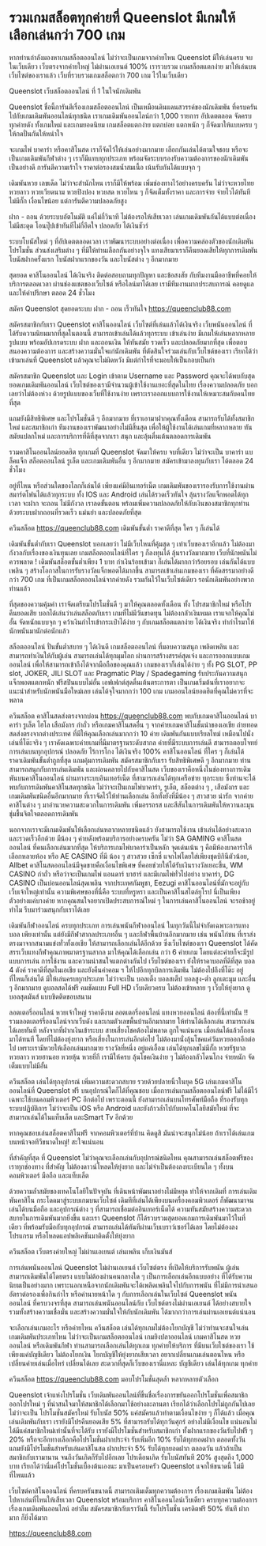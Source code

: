# รวมเกมสล็อตทุกค่ายที่ Queenslot มีเกมให้เลือกเล่นกว่า 700 เกม
หากท่านกำลังมองหาเกมสล็อตออนไลน์ ไม่ว่าจะเป็นเกมจากค่ายไหน Queenslot มีให้เล่นครบ จบในเว็บเดียว เว็บตรงจากค่ายใหญ่ ไม่ผ่านเอเยนต์ 100% เรารวบรวม เกมสล็อตแตกง่าย มาให้เล่นบนเว็บไซต์ของเราแล้ว เว็บที่รวบรวมเกมสล็อตกว่า 700 เกม ไว้ในเว็บเดียว

Queenslot เว็บสล็อตออนไลน์ ที่ 1 ในใจนักเดิมพัน

Queenslot ชื่อนี้การันตีเรื่องเกมสล็อตออนไลน์ เป็นเหมือนดินแดนสวรรค์ของนักเดิมพัน ที่ครบครันไปกับเกมเดิมพันออนไลน์ทุกชนิด เราเกมเดิมพันออนไลน์กว่า 1,000 รายการ อัปเดตตลอด จัดครบทุกค่ายดัง ทั้งเกมใหม่ และเกมยอดนิยม เกมสล็อตแตกง่าย แตกบ่อย แตกหนัก ๆ ก็จัดมาให้แบบครบ ๆ ให้กดปั่นกันให้หนำใจ 

จะเกมไพ่ บาคาร่า หรือคาสิโนสด เราก็จัดไว้ให้เล่นอย่างมากมาย เลือกกันเล่นได้ตามใจชอบ หรือจะเป็นเกมเดิมพันกีฬาต่าง ๆ เราก็มีแทบทุกประเภท พร้อมจัดระบบรองรับความต้องการของนักเดิมพันเป็นอย่างดี การันตีความเร้าใจ ราคาต่อรองสมน้ำสมเนื้อ เน้นรับกันได้แบบจุก ๆ

เดิมพันหวย เลขเด็ด ไม่ว่าจะสำนักไหน เราก็มีให้พร้อม เพิ่มช่องทางไว้อย่างครบครัน ไม่ว่าจะหวยไทย หวยลาว หวยเวียดนาม หวยปิงปอง หวยสด หวยไหน ๆ ก็จัดเต็มทั้งราคา และการจ่าย จ่ายไวได้ทันทีไม่มีกั๊ก เงื่อนไขน้อย แต่การันตีความปลอดภัยสูง

ฝาก - ถอน ด้วยระบบอัตโนมัติ แค่ไม่กี่วินาที ไม่ต้องรอให้เสียเวลา เล่นเกมเดิมพันกันได้แบบต่อเนื่อง ไม่มีสะดุด โอนปุ๊ปเข้าทันทีไม่กี่อึดใจ ปลอดภัย ได้เงินชัวร์

ระบบโบนัสใหม่ ๆ ที่อัปเดตตลอดเวลา เราพัฒนาระบบอย่างต่อเนื่อง เพื่อความคล่องตัวของนักเดิมพัน โปรโมชั่น ส่วนส่งเสริมต่าง ๆ ที่มีให้ท่านเลือกกันอย่างจุใจ แทงเสียมาเราก็คืนยอดเสียให้ทุกการเดิมพัน โบนัสฝากครั้งแรก โบนัสฝากแรกของวัน และโบนัสต่าง ๆ อีกมากมาย 

สุดยอด คาสิโนออนไลน์ ได้เงินจริง ติดต่อสอบถามทุกปัญหา และข้อสงสัย กับทีมงานมืออาชีพที่คอยให้บริการตลอดเวลา ผ่านช่องแชตของเว็บไซต์ หรือไลน์มาได้เลย เรามีทีมงานมากประสบการณ์ คอยดูแล และให้คำปรึกษา ตลอด 24 ชั่วโมง

สมัคร Queenslot สุดยอดระบบ ฝาก - ถอน เร็วทันใจ https://queenclub88.com

สมัครสมาชิกกับเรา Queenslot คาสิโนออนไลน์ เว็บไซต์ที่เล่นแล้วได้เงินจริง เว็บพนันออนไลน์ ที่ได้รับความนิยมมากที่สุดในตอนนี้ สามารถเข้าเล่นได้แล้วทุกระบบ เข้าเล่นง่าย มีเกมให้เล่นหลากหลายรูปแบบ พร้อมอัปเกรดระบบ ฝาก และถอนเงิน ให้ทันสมัย รวดเร็ว และปลอดภัยมากที่สุด เพื่อตอบสนองความต้องการ และสร้างความมั่นใจแก่นักเดิมพัน ที่ตัดสินใจร่วมเล่นกับเว็บไซต์ของเรา  เรียกได้ว่า เข้ามาเล่นที่ Queenslot แล้วคุณจะไม่ผิดหวัง มีแต่กำไรที่จะมอบให้เป็นกอบเป็นกำ 

สมัครสมาชิก Queenslot และ Login เข้าตาม Username  และ Password คุณจะได้พบกับสุดยอดเกมเดิมพันออนไลน์ เว็บไซต์ของเรามีจำนวนผู้เข้าใช้งานเยอะที่สุดในไทย เรื่องความปลอดภัย บอกเลยว่าไม่ต้องห่วง ด้วยรูปแบบของเว็บที่ใช้งานง่าย เพราะเราออกแบบการใช้งานให้เหมาะสมกับคนไทยที่สุด

แถมยังมีสิทธิพิเศษ และโปรโมชั่นดี ๆ อีกมากมาย ที่เราเอามาฝากคุณทั้งเดือน สามารถรับได้ทั้งสมาชิก ใหม่ และสมาชิกเก่า ทีมงานของเราพัฒนาอย่างไม่มีสิ้นสุด เพื่อให้ผู้ใช้งานได้เล่นเกมที่หลากหลาย ทันสมัยแปลกใหม่ และการบริการที่ดีที่สุดจากเรา สนุก และลุ้นตื่นเต้นตลอดการเดิมพัน

รวมคาสิโนออนไลน์ยอดฮิต ทุกเกมที่ Queenslot จัดมาให้ครบ จบที่เดียว ไม่ว่าจะเป็น บาคาร่า แบล็คแจ็ก สล็อตออนไลน์ รูเล็ต และเกมเดิมพันอื่น ๆ อีกมากมาย สมัครเข้ามาลงทุนกับเรา ได้ตลอด 24 ชั่วโมง 

อยู่ที่ไหน หรือส่วนใดของโลกก็เล่นได้ เพียงแค่มีอินเทอร์เน็ต เกมเดิมพันของเรารองรับการใช้งานผ่านสมาร์ตโฟนได้แล้วทุกระบบ ทั้ง IOS และ Android เล่นได้รวดเร็วทันใจ ลุ้นรางวัลแจ็กพอตได้ทุกเวลา จะฝาก จะถอน ไม่มีกังวล เราลดขั้นตอน พร้อมเพิ่มความปลอดภัยให้กับเงินของสมาชิกทุกท่าน ด้วยระบบฝากถอนที่รวดเร็ว แม่นยำ และปลอดภัยที่สุด

ควีนสล็อต https://queenclub88.com เดิมพันขั้นต่ำ ราคาดีที่สุด ใคร ๆ ก็เล่นได้ 

เดิมพันขั้นต่ำกับเรา Queenslot บอกเลยว่า ไม่มีเว็บไหนที่คุ้มสุด ๆ เท่าเว็บของเราอีกแล้ว ไม่ต้องมากังวลกับเรื่องของเงินทุนเลย เกมสล็อตออนไลน์ที่ใคร ๆ ก็ลงทุนได้ ลุ้นรางวัลมากมาย เว็บที่นักพนันไม่ควรพลาด ! เดิมพันสล็อตขั้นต่ำเพียง 1 บาท กำเงินร้อยเข้ามา ก็เล่นได้มากกว่าร้อยรอบ เล่นกันได้แบบเพลิน ๆ สร้างโอกาสในการรับรางวัลแจ็กพอตได้มากขึ้น สามารถเข้าเล่นเกมของเรา ที่คัดสรรมาอย่างดี กว่า 700 เกม ที่เป็นเกมสล็อตออนไลน์จากค่ายดัง รวมกันไว้ในเว็บไซต์เดียว รอนักเดิมพันอย่างพวกท่านแล้ว 

ที่สุดของความคุ้มค่า เราจัดเตรียมโปรโมชั่นดี ๆ มาให้คุณตลอดทั้งเดือน ทั้ง โปรสมาชิกใหม่ หรือโปรคืนยอดเสีย บอกได้เล่นว่าเล่นสล็อตกับเรา เกมที่ไม่มีวันขาดทุน ไม่ต้องกลัวเงินหมด เราแจกให้คุณไม่อั้น จัดหนักแบบจุก ๆ คว้าเงินกำไรเข้ากระเป๋าได้ง่าย ๆ กับเกมสล็อตแตกง่าย ได้เงินจริง ทำกำไรมาให้นักพนันมานักต่อนักแล้ว

สล็อตออนไลน์  ปั่นขั้นต่ำสบาย ๆ ได้เงินดี
เกมสล็อตออนไลน์ ที่มอบความสนุก เพลิดเพลิน และสามารถทำเงินให้กับผู้เล่น สามารถเล่นได้ทุกมุมโลก ผ่านการสร้างสรรค์สุดเจ๋ง และการออกแบบเกมออนไลน์ เพื่อให้สามารถเข้าถึงได้จากมือถือของคุณแล้ว เกมของเราก็เล่นได้ง่าย ๆ ทั้ง PG SLOT, PP slot, JOKER, JILI SLOT และ Pragmatic Play / Spadegaming รับประกันความสนุก แจ็กพอตแตกหนัก ฟรีสปินแบบไม่อั้น เอฟเฟกต์สุดตื่นเต้นตระการตา เป็นเกมเริ่มต้นที่เราอยากจะแนะนำสำหรับนักพนันมือใหม่เลย เล่นได้จุใจมากกว่า 100 เกม เกมออนไลน์ยอดฮิตที่คุณไม่ควรที่จะพลาด


ควีนสล็อต คาสิโนสดส่งตรงจากบ่อน  https://queenclub88.com
พบกับเกมคาสิโนออนไลน์ บาคาร่า รูเล็ต ไฮโล เสือมังกร กำถั่ว หรือเกมคาสิโนสดอื่น ๆ  จากค่ายเกมคาสิโนชั้นนำของเอเชีย ถ่ายทอดสดส่งตรงจากต่างประเทศ ที่มีให้คุณเลือกเล่นมากกว่า 10 ค่าย เดิมพันกันแบบเรียลไทม์ เหมือนไปนั่งเล่นที่โต๊ะจริง ๆ 
เราคัดเฉพาะค่ายเกมที่มีมาตรฐานระดับสากล ค่ายที่มีระบบการเล่นดี สามารถตอบโจทย์การเล่นบนทุกอุปกรณ์ ปลอดภัย ไร้การโกง ได้เงินจริง 100% คาสิโนออนไลน์ ที่ใคร ๆ ก็เล่นได้ ราคาเดิมพันขั้นต่ำถูกที่สุด แถมคุ้มการเดิมพัน สมัครสมาชิกกับเรา รับสิทธิพิเศษดี ๆ อีกมากมาย
ท่านสามารถสนุกกับการเล่นเดิมพัน และผ่อนคลายไปกับคาสิโนสด เว็บของเราคือหนึ่งในช่องทางการเดิมพันบนคาสิโนออนไลน์ ผ่านทางระบบอินเทอร์เน็ต ที่สามารถเล่นได้ทุกเครือข่าย ทุกระบบ ซึ่งท่านจะได้พบกับการเดิมพันคาสิโนสดทุกชนิด ไม่ว่าจะเป็นเกมไพ่บาคาร่า, รูเล็ต, สล็อตต่าง ๆ , เสือมังกร และเกมเดิมพันชนิดอื่นอีกมากมาย ที่เราจัดไว้ให้ท่านเลือกเล่น อีกทั้งยังที่มีน้อง ๆ สาวสวย น่ารัก จากค่ายคาสิโนต่าง ๆ มาอำนวยความสะดวกในการเดิมพัน เพิ่มอรรถรส และสีสันในการเดิมพันให้หวานละมุน ชุ่มชื้นจิตใจตลอดการเดิมพัน 

นอกจากเราจะมีเกมเดิมพันให้เลือกเล่นหลากหลายชนิดแล้ว ยังสามารถใช้งาน เข้าเล่นได้อย่างสะดวก และรวดเร็วอีกด้วย มีน้อง ๆ ค่ายดังพร้อมบริการอย่างครบครัน ไม่ว่า SA GAMING คาสิโนสดออนไลน์ ที่คนเลือกเล่นมากที่สุด ให้บริการเกมไพ่บาคาร่าเป็นหลัก จุดเด่นเน้น ๆ คือมีห้องบาคาร่าให้เลือกหลายห้อง หรือ AE CASINO ที่มี น้อง ๆ สาวสวย เซ็กซี่ แจกไพ่โดยใส่เพียงชุดบิกินีตัวน้อย, Allbet คาสิโนสดออนไลน์มีจุดขายคือเงื่อนไขพิเศษ ที่คอยช่วยให้ได้รับเงินรางวัลเยอะขึ้น, WM CASINO กำถั่ว หรือว่าจะเป็นเกมไพ่ แอนดาร์ บาฮาร์ และมีเกมไพ่ทั่วไปอย่าง บาคาร่า, DG CASINO เป็นบ่อนออนไลน์สุดเพลิน จากประเทศกัมพูชา, Eezugi คาสิโนออนไลน์ที่มักจะอยู่กับเว็บเจ้าใหญ่เท่านั้น ความพิเศษของที่นี่คือ ระบบที่หรูหรา และเป็นคาสิโนสไตล์ยุโรป นี่เป็นเพียงตัวอย่างแค่บางค่าย หากคุณสนใจอยากเปิดประสบการณ์ใหม่ ๆ ในการเล่นคาสิโนออนไลน์ จะรอช้าอยู่ทำไม รีบมาร่วมสนุกกับเราได้เลย

เดิมพันกีฬาออนไลน์ ครบทุกประเภท
การเล่นพนันกีฬาออนไลน์ ในทุกวันนี้ไม่จำกัดเฉพาะการแทงบอล เพียงเท่านั้น  แต่ยังมีกีฬาสากลประเภทอื่น ๆ และกีฬาพื้นบ้านอีกมากมาย เช่น พนันไก่ชน ที่เราส่งตรงมาจากสนามแข่งทั่วทั้งเอเชีย ให้สามารถเลือกเล่นได้อีกด้วย ซึ่งเว็บไซต์ของเรา Queenslot ได้คัดสรรเว็บแทงกีฬาคุณภาพมาตรฐานสากล มาให้คุณได้เลือกเล่น กว่า 6 ค่ายเกม โดยแต่ละค่ายก็จะมีรูปแบบการเล่น การใช้งาน และความน่าสนใจแตกต่างกันไป 
เว็บไซต์ของเรา ยังให้ราคาบอลที่ดีที่สุด บอล 4 ตังค์ ราคาดีที่สุดในเอเชีย และยังคืนค่าคอม ฯ ให้ไปอีกทุกบิลการเดิมพัน ไม่ต้องไปถึงที่โต๊ะ อยู่ที่ไหนก็เล่นได้ มีให้เล่นครบทุกประเภท ไม่ว่าจะเป็น บอลเต็ง บอลสเต็ป บอลสูง-ต่ำ ลูกเตะมุม และอื่น ๆ อีกมากมาย ดูบอลสดได้ฟรี คมชัดแบบ Full HD เว็บเดียวครบ ไม่ต้องเข้าหลาย ๆ เว็บให้ยุ่งยาก ดูบอลสุดมันส์ แบบชิดติดขอบสนาม

ลอตเตอรี่ออนไลน์ หวยเจ้าใหญ่ ราคาดีงาม
ลอตเตอรี่ออนไลน์ แทงหวยออนไลน์ ต้องที่นี้เท่านั้น !!  รวมลอตเตอร์รี่ออนไลน์จากเว็บดัง และเกมตัวเลขพื้นบ้านอีกมากมาย ให้ท่านได้เลือกเล่น สามารถเล่นได้เลยทันที หลังจากที่ฝากเงินเข้าระบบ สายเสี่ยงโชคต้องไม่พลาด ถูกใจแน่นอน เมื่อเล่นได้แล้วก็ถอนมาได้ทนที โดยที่ไม่ต้องยุ่งยาก หรือเสี่ยงในการเล่นอีกต่อไป
ไม่ต้องมานั่งลุ้นโชคแค่วันหวยออกอีกต่อไป เพราะเรามีหวยให้เลือกเล่นมากมาย  รางวัลที่หนึ่ง อยู่แค่เอื้อม เล่นได้ทุกเลขไม่มีกั๊ก หวยรัฐบาล หวยลาว หวยฮานอย หวยหุ้น หวยยี่กี เรามีให้ครบ ลุ้นโชคเงินง่าย ๆ ไม่ต้องกลัวโดนโกง จ่ายหนัก จัดเต็มแบบไม่มีอั้น

ควีนสล็อต เล่นได้ทุกอุปกรณ์ เพิ่มความสะดวกสบาย รวยด้วยปลายนิ้วในยุค 5G
เล่นเกมคาสิโนออนไลน์ที่ Queenslot ฟรี บนอุปกรณ์ใดก็ได้ที่คุณชอบ
เมื่อการเล่นเกมสล็อตออนไลน์ฟรี ไม่ได้มีไว้เฉพาะใช้บนคอมพิวเตอร์ PC อีกต่อไป เพราะตอนนี้ ยังสามารถเล่นบนโทรศัพท์มือถือ ที่รองรับทุกระบบปฏิบัติการ ไม่ว่าจะเป็น iOS หรือ Android และยังก้าวล้ำไปกับเทคโนโลยีสมัยใหม่ ที่จะสามารถเล่นได้ในแท็บเล็ต และSmart Tv อีกด้วย

หากคุณชอบเล่นสล็อตคาสิโนฟรี จากคอมพิวเตอร์ที่บ้าน คิดดูสิ มันน่าจะสนุกไม่น้อย ถ้าเราได้เล่นเกมบนหน้าจอทีวีขนาดใหญ่! สะใจแน่นอน

ที่สำคัญที่สุด ที่ Queenslot ไม่ว่าคุณจะเลือกเล่นกับอุปกรณ์ชนิดไหน คุณสามารถเล่นสล็อตฟรีของเราทุกช่องทาง ที่สำคัญ ไม่ต้องดาวน์โหลดให้ยุ่งยาก และไม่จำเป็นต้องลงทะเบียนใด ๆ ทั้งบนคอมพิวเตอร์ มือถือ และแท็บเล็ต

ด้วยความล้ำสมัยของเทคโนโลยีในปัจจุบัน ที่เดินหน้าพัฒนาอย่างไม่มีหยุด ทำให้จากเดิมที่  การเล่นเดิมพันคาสิโน กระโดดมาสู่ระบบเกมบนเว็บไซต์ เดิมทีที่เล่นได้เพียงบนเครื่องคอมพิวเตอร์ ก็พัฒนามาจนเล่นได้บนมือถือ และอุปกรณ์ต่าง ๆ ที่สามารถเชื่อมต่ออินเทอร์เน็ตได้ ความทันสมัยสร้างความสะดวกสบายในการเดิมพันมากยิ่งขึ้น และเรา Queenslot  ก็ได้รวบรวมสุดยอดเกมการเดิมพันมาไว้ในที่เดียว ที่พร้อมรับมือกับทุกอุปกรณ์ สามารถเล่นได้ทันทีผ่านเว็บเบราว์เซอร์ได้เลย โดยไม่ต้องลงโปรแกรม หรือโหลดแอปพลิเคชันมาติดตั้งให้ยุ่งยาก

ควีนสล็อต เว็บตรงค่ายใหญ่ ไม่ผ่านเอเยนต์ เล่นเพลิน เก็บเงินมันส์

การเล่นพนันออนไลน์ Queenslot ไม่ผ่านเอเยนต์ เว็บไซต์ตรง ที่เปิดให้บริการรับพนัน ผู้เล่นสามารถเดิมพันได้โดยตรง แบบไม่ต้องผ่านคนกลางใด ๆ เป็นการเลือกเล่นอีกแบบอย่าง ที่ได้รับความนิยมเป็นอย่างมาก เพราะนอกเหนือจากนักเดิมพันจะได้เพลิดเพลินใจไปกับการพนัน ที่ไม่มีการนำเสนออัตราต่อรองเพื่อกินกำไร หรือค่านายหน้าใด ๆ กับการเลือกเล่นในเว็บไซต์ Queenslot พนันออนไลน์ ที่ครบวงจรที่สุด สามารถเล่นพนันออนไลน์กับ เว็บไซต์ตรงไม่ผ่านเอเยนต์ ได้อย่างสบายใจ รวมทั้งสร้างความเชื่อมั่น และสร้างความมั่นใจให้กับนักเดิมพัน ได้มากกว่าการเล่นผ่านเอเยนต์แน่นอน

จะเลือกเล่นเกมอะไร หรือค่ายไหน ควีนสล็อต เล่นได้ทุกเกมไม่ต้องโยกบัญชี 
ไม่ว่าท่านจะสนใจเล่นเกมเดิมพันประเภทไหน ไม่ว่าจะเป็นเกมสล็อตออนไลน์ เกมยิงปลาออนไลน์ เกมคาสิโนสด หวยออนไลน์ หรือเดิมพันกีฬา ท่านสามารถเลือกเล่นได้ทุกเกม ทุกค่ายให้บริการ ที่มีบนเว็บไซต์ของเรา ใช้เพียงแค่บัญชีเดียว ไม่ต้องโยกเงิน โยกบัญชีให้ยุ่งยากเสียเวลา อยากเปลี่ยนเกมเล่นตอนไหน หรือเปลี่ยนค่ายเล่นเมื่อไหร่ เปลี่ยนได้เลย สะดวกที่สุดก็เว็บของเรานี่แหละ บัญชีเดียว เล่นได้ทุกเกม ทุกค่าย


ควีนสล็อต https://queenclub88.com มอบโปรโมชั่นสุดล้ำ หลากหลายตัวเลือก  

Queenslot เจ้าแห่งโปรโมชั่น เว็บเดิมพันออนไลน์ที่ขึ้นชื่อเรื่องการขยันออกโปรโมชั่นเพื่อสมาชิก ออกโปรใหม่ ๆ ที่น่าสนใจมาให้สมาชิกได้เลือกมาใช้อย่างละลานตา เรียกได้ว่าเลือกโปรไม่ถูกกันไปเลย ไม่ว่าจะเป็น โปรโมชั่นสมัครใหม่ รับโบนัส 50% แค่สมัครแล้วทำตามเงื่อนไขง่าย ๆ ก็ได้แล้ว เมื่อคุณเล่นเดิมพันกับเรา  เรายังมีโปรคืนยอดเสีย 5% ที่สามารถรับได้ทุกวันศุกร์ อย่างไม่มีเงื่อนไข แน่นอนไม่ได้มีแค่สมาชิกใหม่เท่านั้นที่จะได้รับ เรายังมีโปรโมชั่นสำหรับสมาชิกเก่า ทั้งฝากแรกของวันรับไปฟรี ๆ  20% หรือจะอีกทางเลือกคือโปรโมชั่นฝากประจำ รับเพิ่มอีก 10% รับได้ทุกยอดฝาก ตลอดทั้งวัน แถมยังมีโปรโมชั่นสำหรับเล่นคาสิโนสด ฝากประจำ 5% รับได้ทุกยอดฝาก ตลอดวัน แล้วถ้าเป็นสมาชิกกับเรามานาน จนถึงวันเกิดก็รับไปอีกเลย โปรเดือนเกิด รับโบนัสทันที 20% สูงสุดถึง 1,000 บาท เรียกได้ว่านี่แค่โปรโมชั่นเบื้องต้นเองนะ มาเป็นครอบครัว Queenslot แจกให้ขนาดนี้ ไม่มีที่ไหนแล้ว

เว็บไซต์คาสิโนออนไลน์ ที่ครบครันขนาดนี้ สามารถเติมเต็มทุกความต้องการ เรื่องเกมเดิมพัน ไม่ต้องไปหาเล่นที่ไหนให้เสียเวลา Queenslot พร้อมบริการ คาสิโนออนไลน์เว็บเดียว ครบทุกความต้องการ เรื่องเกมเดิมพันออนไลน์ อย่าลืม สมัครสมาชิกกับเราวันนี้ รับโปรโมชั่น เครดิตฟรี 50% ทันที ฝากมาก ก็ยิ่งได้มาก

https://queenclub88.com
